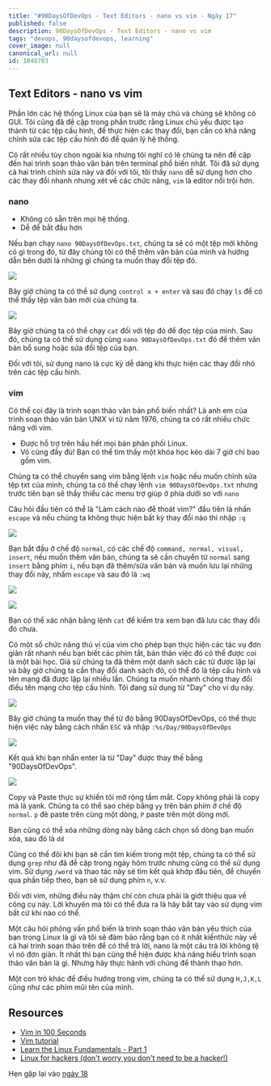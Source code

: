 ```yaml
---
title: "#90DaysOfDevOps - Text Editors - nano vs vim - Ngày 17"
published: false
description: 90DaysOfDevOps - Text Editors - nano vs vim
tags: "devops, 90daysofdevops, learning"
cover_image: null
canonical_url: null
id: 1048703
---
```


## Text Editors - nano vs vim

Phần lớn các hệ thống Linux của bạn sẽ là máy chủ và chúng sẽ không có GUI. Tôi cũng đã đề cập trong phần trước rằng Linux chủ yếu được tạo thành từ các tệp cấu hình, để thực hiện các thay đổi, bạn cần có khả năng chỉnh sửa các tệp cấu hình đó để quản lý hệ thống.

Có rất nhiều tùy chọn ngoài kia nhưng tôi nghĩ có lẽ chúng ta nên đề cập đến hai trình soạn thảo văn bản trên terminal phổ biến nhất. Tôi đã sử dụng cả hai trình chỉnh sửa này và đối với tôi, tôi thấy `nano` dễ sử dụng hơn cho các thay đổi nhanh nhưng xét về các chức năng, `vim` là editor nổi trội hơn.

### nano

- Không có sẵn trên mọi hệ thống.
- Dễ để bắt đầu hơn

Nếu bạn chạy `nano 90DaysOfDevOps.txt`, chúng ta sẽ có một tệp mới không có gì trong đó, từ đây chúng tôi có thể thêm văn bản của mình và hướng dẫn bên dưới là những gì chúng ta muốn thay đổi tệp đó.

![](../../Days/Images/Day17_Linux1.png)

Bây giờ chúng ta có thể sử dụng `control x + enter` và sau đó chạy `ls` để có thể thấy tệp văn bản mới của chúng ta.

![](../../Days/Images/Day17_Linux2.png)

Bây giờ chúng ta có thể chạy `cat` đối với tệp đó để đọc tệp của mình. Sau đó, chúng ta có thể sử dụng cùng `nano 90DaysOfDevOps.txt` đó để thêm văn bản bổ sung hoặc sửa đổi tệp của bạn.

Đối với tôi, sử dụng nano là cực kỳ dễ dàng khi thực hiện các thay đổi nhỏ trên các tệp cấu hình.

### vim

Có thể coi đây là trình soạn thảo văn bản phổ biến nhất? Là anh em của trình soạn thảo văn bản UNIX vi từ năm 1976, chúng ta có rất nhiều chức năng với vim.

- Được hỗ trợ trên hầu hết mọi bản phân phối Linux.
- Vô cùng đầy đủ! Bạn có thể tìm thấy một khóa học kéo dài 7 giờ chỉ bao gồm vim.

Chúng ta có thể chuyển sang vim bằng lệnh `vim` hoặc nếu muốn chỉnh sửa tệp txt của mình, chúng ta có thể chạy lệnh `vim 90DaysOfDevOps.txt` nhưng trước tiên bạn sẽ thấy thiếu các menu trợ giúp ở phía dưới so với `nano`

Câu hỏi đầu tiên có thể là "Làm cách nào để thoát vim?" đầu tiên là nhấn `escape` và nếu chúng ta không thực hiện bất kỳ thay đổi nào thì nhập `:q`

![](../../Days/Images/Day17_Linux3.png)

Bạn bắt đầu ở chế độ `normal`, có các chế độ `command, normal, visual, insert`, nếu muốn thêm văn bản, chúng ta sẽ cần chuyển từ `normal` sang `insert` bằng phím `i`, nếu bạn đã thêm/sửa văn bản và muốn lưu lại những thay đổi này, nhấm `escape` và sau đó là `:wq`

![](../../Days/Images/Day17_Linux4.png)

![](../../Days/Images/Day17_Linux5.png)

Bạn có thể xác nhận bằng lệnh `cat` để kiểm tra xem bạn đã lưu các thay đổi đó chưa.

Có một số chức năng thú vị của vim cho phép bạn thực hiện các tác vụ đơn giản rất nhanh nếu bạn biết các phím tắt, bản thân việc đó có thể được coi là một bài học. Giả sử chúng ta đã thêm một danh sách các từ được lặp lại và bây giờ chúng ta cần thay đổi danh sách đó, có thể đó là tệp cấu hình và tên mạng đã được lặp lại nhiều lần. Chúng ta muốn nhanh chóng thay đổi điều tên mạng cho tệp cấu hình. Tôi đang sử dụng từ "Day" cho ví dụ này.

![](../../Days/Images/Day17_Linux6.png)

Bây giờ chúng ta muốn thay thế từ đó bằng 90DaysOfDevOps, có thể thực hiện việc này bằng cách nhấn `ESC` và nhập `:%s/Day/90DaysOfDevOps`

![](../../Days/Images/Day17_Linux7.png)

Kết quả khi bạn nhấn enter là từ "Day" được thay thế bằng "90DaysOfDevOps".

![](../../Days/Images/Day17_Linux8.png)

Copy và Paste thực sự khiến tôi mở rộng tầm mắt. Copy không phải là copy mà là yank. Chúng ta có thể sao chép bằng `yy` trên bàn phím ở chế độ `normal`. `p` đẻ paste trên cùng một dòng, `P` paste trên một dòng mới.

Bạn cũng có thể xóa những dòng này bằng cách chọn số dòng bạn muốn xóa, sau đó là `dd`

Cũng có thể đôi khi bạn sẽ cần tìm kiếm trong một tệp, chúng ta có thể sử dụng `grep` như đã đề cập trong ngày hôm trước nhưng cũng có thể sử dụng vim. Sử dụng `/word` và thao tác này sẽ tìm kết quả khớp đầu tiên, để chuyển qua phần tiếp theo, bạn sẽ sử dụng phím `n`, v.v.

Đối với vim, những điều này thậm chí còn chưa phải là giớt thiệu qua về công cụ này. Lời khuyên mà tôi có thể đưa ra là hãy bắt tay vào sử dụng vim bất cứ khi nào có thể.

Một câu hỏi phỏng vấn phổ biến là trình soạn thảo văn bản yêu thích của bạn trong Linux là gì và tôi sẽ đảm bảo rằng bạn có ít nhất kiến ​​​​thức này về cả hai trình soạn thảo trên để có thể trả lời, nano là một câu trả lời không tệ vì nó đơn giản. Ít nhất thì bạn cũng thể hiện được khả năng hiểu trình soạn thảo văn bản là gì. Nhưng hãy thực hành với chúng để thành thạo hơn.

Một con trỏ khác để điều hướng trong vim, chúng ta có thể sử dụng `H,J,K,L` cũng như các phím mũi tên của mình.

## Resources

- [Vim in 100 Seconds](https://www.youtube.com/watch?v=-txKSRn0qeA)
- [Vim tutorial](https://www.youtube.com/watch?v=IiwGbcd8S7I)
- [Learn the Linux Fundamentals - Part 1](https://www.youtube.com/watch?v=kPylihJRG70)
- [Linux for hackers (don't worry you don't need to be a hacker!)](https://www.youtube.com/watch?v=VbEx7B_PTOE)

Hẹn gặp lại vào [ngày 18](day18.md)
